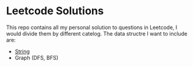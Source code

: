 # Leetcode Solutions

This repo contains all my personal solution to questions in Leetcode, I would divide them by different catelog. The data structre I want to include are:

* [String](https://github.com/Xinyi-Wang99/Leetcode_code/blob/main/StringReadMe.md)
* Graph (DFS, BFS)
